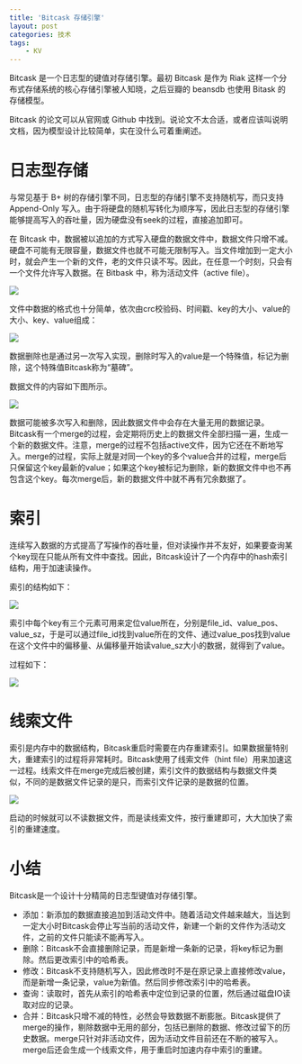 ```yaml
---
title: 'Bitcask 存储引擎'
layout: post
categories: 技术
tags:
    - KV
---
```


Bitcask 是一个日志型的键值对存储引擎。最初 Bitcask 是作为 Riak 这样一个分布式存储系统的核心存储引擎被人知晓，之后豆瓣的 beansdb 也使用 Bitask 的存储模型。

Bitcask 的论文可以从官网或 Github 中找到。说论文不太合适，或者应该叫说明文档，因为模型设计比较简单，实在没什么可着重阐述。

# 日志型存储

与常见基于 B+ 树的存储引擎不同，日志型的存储引擎不支持随机写，而只支持 Append-Only 写入。由于将硬盘的随机写转化为顺序写，因此日志型的存储引擎能够提高写入的吞吐量，因为硬盘没有seek的过程，直接追加即可。

在 Bitcask 中，数据被以追加的方式写入硬盘的数据文件中，数据文件只增不减。硬盘不可能有无限容量，数据文件也就不可能无限制写入。当文件增加到一定大小时，就会产生一个新的文件，老的文件只读不写。因此，在任意一个时刻，只会有一个文件允许写入数据。在 Bitbask 中，称为活动文件（active file）。

![](../img/2020-04-03/20200403195136.png)

文件中数据的格式也十分简单，依次由crc校验码、时间戳、key的大小、value的大小、key、value组成：

![](../img/2020-04-03/20200403195417.png)

数据删除也是通过另一次写入实现，删除时写入的value是一个特殊值，标记为删除，这个特殊值Bitcask称为“墓碑”。

数据文件的内容如下图所示。

![](../img/2020-04-03/20200403195853.png)

数据可能被多次写入和删除，因此数据文件中会存在大量无用的数据记录。Bitcask有一个merge的过程，会定期将历史上的数据文件全部扫描一遍，生成一个新的数据文件。注意，merge的过程不包括active文件，因为它还在不断地写入。merge的过程，实际上就是对同一个key的多个value合并的过程，merge后只保留这个key最新的value；如果这个key被标记为删除，新的数据文件中也不再包含这个key。每次merge后，新的数据文件中就不再有冗余数据了。

# 索引

连续写入数据的方式提高了写操作的吞吐量，但对读操作并不友好，如果要查询某个key现在只能从所有文件中查找。因此，Bitcask设计了一个内存中的hash索引结构，用于加速读操作。

索引的结构如下：

![](../img/2020-04-03/20200403200637.png)

索引中每个key有三个元素可用来定位value所在，分别是file_id、value_pos、value_sz，于是可以通过file_id找到value所在的文件、通过value_pos找到value在这个文件中的偏移量、从偏移量开始读value_sz大小的数据，就得到了value。

过程如下：

![](../img/2020-04-03/20200403200938.png)

# 线索文件

索引是内存中的数据结构，Bitcask重启时需要在内存重建索引。如果数据量特别大，重建索引的过程将非常耗时。Bitcask使用了线索文件（hint file）用来加速这一过程。线索文件在merge完成后被创建，索引文件的数据结构与数据文件类似，不同的是数据文件记录的是只，而索引文件记录的是数据的位置。

![](../img/2020-04-03/20200407130243.png)

启动的时候就可以不读数据文件，而是读线索文件，按行重建即可，大大加快了索引的重建速度。

# 小结

Bitcask是一个设计十分精简的日志型键值对存储引擎。

* 添加：新添加的数据直接追加到活动文件中。随着活动文件越来越大，当达到一定大小时Bitcask会停止写当前的活动文件，新建一个新的文件作为活动文件，之前的文件只能读不能再写入。
* 删除：Bitcask不会直接删除记录，而是新增一条新的记录，将key标记为删除。然后更改索引中的哈希表。
* 修改：Bitcask不支持随机写入，因此修改时不是在原记录上直接修改value，而是新增一条记录，value为新值。然后同步修改索引中的哈希表。
* 查询：读取时，首先从索引的哈希表中定位到记录的位置，然后通过磁盘IO读取对应的记录。
* 合并：Bitcask只增不减的特性，必然会导致数据不断膨胀。Bitcask提供了merge的操作，剔除数据中无用的部分，包括已删除的数据、修改过留下的历史数据。merge只针对非活动文件，因为活动文件目前还在不断的被写入。merge后还会生成一个线索文件，用于重启时加速内存中索引的重建。